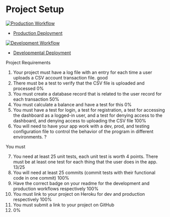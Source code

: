 # Project Setup

[![Production Workflow](https://github.com/kmc63/is218finalProject/actions/workflows/prod.yml/badge.svg)](https://github.com/kaw393939/docker_flask/actions/workflows/prod.yml)

* [Production Deployment](https://is218projectfinal-prod.herokuapp.com/)


[![Development Workflow](https://github.com/kmc63/is218finalProject/actions/workflows/dev.yml/badge.svg)](https://github.com/kaw393939/docker_flask/actions/workflows/dev.yml)

* [Developmental Deployment](https://is218projectfinal-dev.com/)

Project Requirements

1. Your project must have a log file with an entry for each time a user uploads a CSV account transaction file. 
good
2. There must be a test to verify that the CSV file is uploaded and processed
0%
3. You must create a database record that is related to the user record for each transaction
50%
4. You must calculate a balance and have a test for this
0%
5. You must have a test for login, a test for registration, a test for accessing the dashboard as a logged-in user, and a test for denying access to the dashboard, and denying access to uploading the CSV file
100%
6. You will need to have your app work with a dev, prod, and testing configuration file to control the behavior of the program in different environments.
?


You must

7. You need at least 25 unit tests, each unit test is worth 4 points.  There must be at least one test for each thing that the user does in the app.
13/25
8. You will need at least 25 commits (commit tests with their functional code in one commit)
100%
9. Have the correct badge on your readme for the development and production workflows respectively 
100%
10. You must link to your project on Heroku for dev and production respectively
100%
11. You must submit a link to your project on GitHub
12. 0%